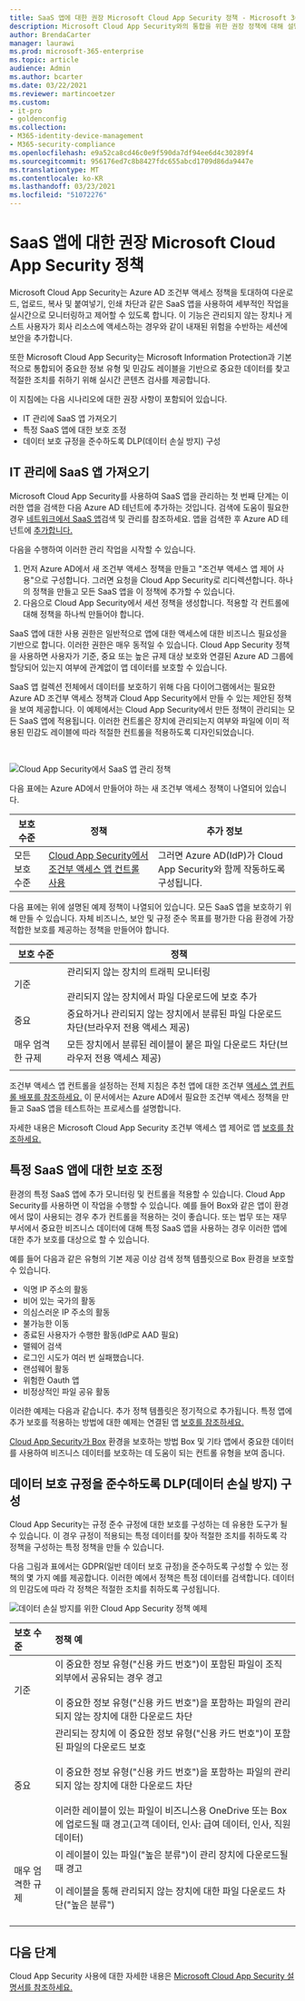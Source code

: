 ```yaml
---
title: SaaS 앱에 대한 권장 Microsoft Cloud App Security 정책 - Microsoft 365 Enterprise | Microsoft Docs
description: Microsoft Cloud App Security와의 통합을 위한 권장 정책에 대해 설명
author: BrendaCarter
manager: laurawi
ms.prod: microsoft-365-enterprise
ms.topic: article
audience: Admin
ms.author: bcarter
ms.date: 03/22/2021
ms.reviewer: martincoetzer
ms.custom:
- it-pro
- goldenconfig
ms.collection:
- M365-identity-device-management
- M365-security-compliance
ms.openlocfilehash: e9a52ca8cd46c0e9f590da7df94ee6d4c30289f4
ms.sourcegitcommit: 956176ed7c8b8427fdc655abcd1709d86da9447e
ms.translationtype: MT
ms.contentlocale: ko-KR
ms.lasthandoff: 03/23/2021
ms.locfileid: "51072276"
---
```

# <a name="recommended-microsoft-cloud-app-security-policies-for-saas-apps"></a>SaaS 앱에 대한 권장 Microsoft Cloud App Security 정책
Microsoft Cloud App Security는 Azure AD 조건부 액세스 정책을 토대하여 다운로드, 업로드, 복사 및 붙여넣기, 인쇄 차단과 같은 SaaS 앱을 사용하여 세부적인 작업을 실시간으로 모니터링하고 제어할 수 있도록 합니다. 이 기능은 관리되지 않는 장치나 게스트 사용자가 회사 리소스에 액세스하는 경우와 같이 내재된 위험을 수반하는 세션에 보안을 추가합니다. 

또한 Microsoft Cloud App Security는 Microsoft Information Protection과 기본적으로 통합되어 중요한 정보 유형 및 민감도 레이블을 기반으로 중요한 데이터를 찾고 적절한 조치를 취하기 위해 실시간 콘텐츠 검사를 제공합니다. 

이 지침에는 다음 시나리오에 대한 권장 사항이 포함되어 있습니다.
- IT 관리에 SaaS 앱 가져오기
- 특정 SaaS 앱에 대한 보호 조정
- 데이터 보호 규정을 준수하도록 DLP(데이터 손실 방지) 구성

## <a name="bring-saas-apps-into-it-management"></a>IT 관리에 SaaS 앱 가져오기

Microsoft Cloud App Security를 사용하여 SaaS 앱을 관리하는 첫 번째 단계는 이러한 앱을 검색한 다음 Azure AD 테넌트에 추가하는 것입니다. 검색에 도움이 필요한 경우 [네트워크에서 SaaS 앱](https://docs.microsoft.com/cloud-app-security/tutorial-shadow-it)검색 및 관리를 참조하세요. 앱을 검색한 후 Azure AD 테넌트에 [추가합니다.](https://docs.microsoft.com/azure/active-directory/manage-apps/add-application-portal)  

다음을 수행하여 이러한 관리 작업을 시작할 수 있습니다.
1. 먼저 Azure AD에서 새 조건부 액세스 정책을 만들고 "조건부 액세스 앱 제어 사용"으로 구성합니다. 그러면 요청을 Cloud App Security로 리디렉션합니다. 하나의 정책을 만들고 모든 SaaS 앱을 이 정책에 추가할 수 있습니다.
1. 다음으로 Cloud App Security에서 세션 정책을 생성합니다. 적용할 각 컨트롤에 대해 정책을 하나씩 만들어야 합니다. 

SaaS 앱에 대한 사용 권한은 일반적으로 앱에 대한 액세스에 대한 비즈니스 필요성을 기반으로 합니다. 이러한 권한은 매우 동적일 수 있습니다. Cloud App Security 정책을 사용하면 사용자가 기준, 중요 또는 높은 규제 대상 보호와 연결된 Azure AD 그룹에 할당되어 있는지 여부에 관계없이 앱 데이터를 보호할 수 있습니다.

SaaS 앱 컬렉션 전체에서 데이터를 보호하기 위해 다음 다이어그램에서는 필요한 Azure AD 조건부 액세스 정책과 Cloud App Security에서 만들 수 있는 제안된 정책을 보여 제공합니다. 이 예제에서는 Cloud App Security에서 만든 정책이 관리되는 모든 SaaS 앱에 적용됩니다. 이러한 컨트롤은 장치에 관리되는지 여부와 파일에 이미 적용된 민감도 레이블에 따라 적절한 컨트롤을 적용하도록 디자인되었습니다. 

<br>

![Cloud App Security에서 SaaS 앱 관리 정책](../../media/microsoft-365-policies-configurations/mcas-manage-saas-apps-2.png)

다음 표에는 Azure AD에서 만들어야 하는 새 조건부 액세스 정책이 나열되어 있습니다.

|보호 수준|정책|추가 정보|
|---|---|---|
|모든 보호 수준 | [Cloud App Security에서 조건부 액세스 앱 컨트롤 사용](https://docs.microsoft.com/cloud-app-security/proxy-deployment-aad#configure-integration-with-azure-ad) |그러면 Azure AD(IdP)가 Cloud App Security와 함께 작동하도록 구성됩니다. |

다음 표에는 위에 설명된 예제 정책이 나열되어 있습니다. 모든 SaaS 앱을 보호하기 위해 만들 수 있습니다. 자체 비즈니스, 보안 및 규정 준수 목표를 평가한 다음 환경에 가장 적합한 보호를 제공하는 정책을 만들어야 합니다. 

|보호 수준|정책|
|---|---|
|기준 | 관리되지 않는 장치의 트래픽 모니터링<br><br>관리되지 않는 장치에서 파일 다운로드에 보호 추가 | 
|중요  | 중요하거나 관리되지 않는 장치에서 분류된 파일 다운로드 차단(브라우저 전용 액세스 제공)  | 
| 매우 엄격한 규제 | 모든 장치에서 분류된 레이블이 붙은 파일 다운로드 차단(브라우저 전용 액세스 제공)  |   
|  |   |  

조건부 액세스 앱 컨트롤을 설정하는 전체 지침은 추천 앱에 대한 조건부 [액세스 앱 컨트롤 배포를 참조하세요.](https://docs.microsoft.com/cloud-app-security/proxy-deployment-aad) 이 문서에서는 Azure AD에서 필요한 조건부 액세스 정책을 만들고 SaaS 앱을 테스트하는 프로세스를 설명합니다.




자세한 내용은 Microsoft Cloud App Security 조건부 액세스 앱 제어로 앱 [보호를 참조하세요.](https://docs.microsoft.com/cloud-app-security/proxy-intro-aad) 


## <a name="tune-protection-for-specific-saas-apps"></a>특정 SaaS 앱에 대한 보호 조정
환경의 특정 SaaS 앱에 추가 모니터링 및 컨트롤을 적용할 수 있습니다. Cloud App Security를 사용하면 이 작업을 수행할 수 있습니다. 예를 들어 Box와 같은 앱이 환경에서 많이 사용되는 경우 추가 컨트롤을 적용하는 것이 좋습니다. 또는 법무 또는 재무 부서에서 중요한 비즈니스 데이터에 대해 특정 SaaS 앱을 사용하는 경우 이러한 앱에 대한 추가 보호를 대상으로 할 수 있습니다. 

예를 들어 다음과 같은 유형의 기본 제공 이상 검색 정책 템플릿으로 Box 환경을 보호할 수 있습니다.
- 익명 IP 주소의 활동
- 비어 있는 국가의 활동
- 의심스러운 IP 주소의 활동
- 불가능한 이동
- 종료된 사용자가 수행한 활동(IdP로 AAD 필요)
- 맬웨어 검색
- 로그인 시도가 여러 번 실패했습니다.
- 랜섬웨어 활동
- 위험한 Oauth 앱
- 비정상적인 파일 공유 활동

이러한 예제는 다음과 같습니다. 추가 정책 템플릿은 정기적으로 추가됩니다. 특정 앱에 추가 보호를 적용하는 방법에 대한 예제는 연결된 앱 [보호를 참조하세요.](https://docs.microsoft.com/cloud-app-security/protect-connected-apps) 

[Cloud App Security가 Box](https://docs.microsoft.com/cloud-app-security/protect-box) 환경을 보호하는 방법 Box 및 기타 앱에서 중요한 데이터를 사용하여 비즈니스 데이터를 보호하는 데 도움이 되는 컨트롤 유형을 보여 줍니다.


## <a name="configure-data-loss-prevention-dlp-to-help-comply-with-data-protection-regulations"></a>데이터 보호 규정을 준수하도록 DLP(데이터 손실 방지) 구성

Cloud App Security는 규정 준수 규정에 대한 보호를 구성하는 데 유용한 도구가 될 수 있습니다. 이 경우 규정이 적용되는 특정 데이터를 찾아 적절한 조치를 취하도록 각 정책을 구성하는 특정 정책을 만들 수 있습니다. 

다음 그림과 표에서는 GDPR(일반 데이터 보호 규정)을 준수하도록 구성할 수 있는 정책의 몇 가지 예를 제공합니다. 이러한 예에서 정책은 특정 데이터를 검색합니다. 데이터의 민감도에 따라 각 정책은 적절한 조치를 취하도록 구성됩니다. 

![데이터 손실 방지를 위한 Cloud App Security 정책 예제](../../media/microsoft-365-policies-configurations/mcas-dlp.png)

|보호 수준|정책 예|
|:---------------|:-------|
| 기준 |이 중요한 정보 유형("신용 카드 번호")이 포함된 파일이 조직 외부에서 공유되는 경우 경고 <br><br>이 중요한 정보 유형("신용 카드 번호")을 포함하는 파일의 관리되지 않는 장치에 대한 다운로드 차단|
| 중요  | 관리되는 장치에 이 중요한 정보 유형("신용 카드 번호")이 포함된 파일의 다운로드 보호 <br><br>이 중요한 정보 유형("신용 카드 번호")을 포함하는 파일의 관리되지 않는 장치에 대한 다운로드 차단 <br><br>이러한 레이블이 있는 파일이 비즈니스용 OneDrive 또는 Box에 업로드될 때 경고(고객 데이터, 인사: 급여 데이터, 인사, 직원 데이터)|
| 매우 엄격한 규제 |이 레이블이 있는 파일("높은 분류")이 관리 장치에 다운로드될 때 경고 <p>이 레이블을 통해 관리되지 않는 장치에 대한 파일 다운로드 차단("높은 분류") |
| | |



## <a name="next-steps"></a>다음 단계

Cloud App Security 사용에 대한 자세한 내용은 [Microsoft Cloud App Security 설명서를 참조하세요.](https://docs.microsoft.com//cloud-app-security/) 
